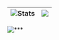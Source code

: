 | <img align="center" src="https://github-readme-stats.vercel.app/api?username=zerosdev&show_icons=true&include_all_commits=true&theme=transparent&hide_border=true&cache_seconds=7200" alt="Stats" /> | <img align="center" src="https://github-readme-stats.vercel.app/api/top-langs/?username=zerosdev&layout=compact&theme=transparent&hide_border=true&cache_seconds=7200" /> |
| ------------- | ------------- |

![***](https://raw.githubusercontent.com/zerosdev/zerosdev/output/github-contribution-grid-snake.svg)
